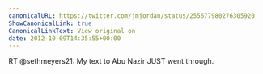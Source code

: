 ```yaml
---
canonicalURL: https://twitter.com/jmjordan/status/255677980276305920
ShowCanonicalLink: true
CanonicalLinkText: View original on
date: 2012-10-09T14:35:55+00:00
---
```

RT @sethmeyers21: My text to Abu Nazir JUST went through.